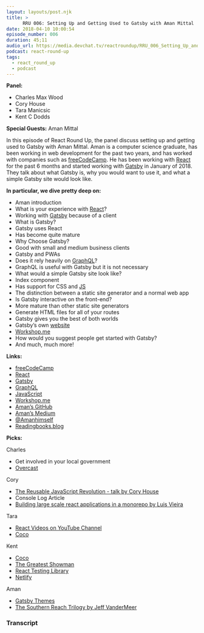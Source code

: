 ```yaml
---
layout: layouts/post.njk
title: >
      RRU 006: Setting Up and Getting Used to Gatsby with Aman Mittal
date: 2018-04-10 10:00:54
episode_number: 006
duration: 45;11
audio_url: https://media.devchat.tv/reactroundup/RRU_006_Setting_Up_and_Getting_Used_to_Gatsby_with_Aman_Mittal.mp3
podcast: react-round-up
tags: 
  - react_round_up
  - podcast
---
```


 **Panel:**

- Charles Max Wood
- Cory House
- Tara Manicsic
- Kent C Dodds

**Special Guests:** Aman Mittal

In this episode of React Round Up, the panel discuss setting up and getting used to Gatsby with Aman Mittal. Aman is a computer science graduate, has been working in web development for the past two years, and has worked with companies such as [freeCodeCamp](https://www.freecodecamp.org/). He has been working with [React](https://reactjs.org/) for the past 6 months and started working with [Gatsby](https://www.gatsbyjs.org/) in January of 2018. They talk about what Gatsby is, why you would want to use it, and what a simple Gatsby site would look like.

**In particular, we dive pretty deep on:**

- Aman introduction
- What is your experience with [React](https://reactjs.org/)?
- Working with [Gatsby](https://www.gatsbyjs.org/) because of a client
- What is Gatsby?
- Gatsby uses React
- Has become quite mature
- Why Choose Gatsby?
- Good with small and medium business clients
- Gatsby and PWAs
- Does it rely heavily on [GraphQL](https://graphql.org/)?
- GraphQL is useful with Gatsby but it is not necessary
- What would a simple Gatsby site look like?
- Index component
- Has support for CSS and [JS](https://www.javascript.com/)
- The distinction between a static site generator and a normal web app
- Is Gatsby interactive on the front-end?
- More mature than other static site generators
- Generate HTML files for all of your routes
- Gatsby gives you the best of both worlds
- Gatsby’s own [website](https://www.gatsbyjs.org/)
- [Workshop.me](https://workshop.me/)
- How would you suggest people get started with Gatsby?
- And much, much more!

**Links:**

- [freeCodeCamp](https://www.freecodecamp.org/)
- [React](https://reactjs.org/)
- [Gatsby](https://www.gatsbyjs.org/)
- [GraphQL](https://graphql.org/)
- [JavaScript](https://www.javascript.com/)
- [Workshop.me](https://workshop.me/)
- [Aman’s GitHub](https://github.com/amandeepmittal)
- [Aman’s Medium](https://medium.com/@amanhimself)
- [@Amanhimself](https://twitter.com/amanhimself?lang=en)
- [Readingbooks.blog](http://readingbooks.blog/)

**Picks:**

Charles

- Get involved in your local government
- [Overcast](https://overcast.fm/)

Cory

- [The Reusable JavaScript Revolution - talk by Cory House](https://www.youtube.com/watch?v=LNClb7HEqeI)
- Console Log Article
- [Building large scale react applications in a monorepo by Luis Vieira](https://medium.com/@luisvieira_gmr/building-large-scale-react-applications-in-a-monorepo-91cd4637c131)

Tara

- [React Videos on YouTube Channel](https://www.youtube.com/user/tamanics/videos?sort=dd&view=0&shelf_id=0)
- [Coco](https://en.wikipedia.org/wiki/Coco_(2017_film))

Kent

- [Coco](https://en.wikipedia.org/wiki/Coco_(2017_film))
- [The Greatest Showman](https://en.wikipedia.org/wiki/The_Greatest_Showman)
- [React Testing Library](https://github.com/kentcdodds/react-testing-library)
- [Netlify](https://www.netlify.com/)

Aman

- [Gatsby Themes](https://www.gatsbyjs.org/docs/themes/)
- [The Southern Reach Trilogy by Jeff VanderMeer](https://www.amazon.com/Annihilation-Novel-Southern-Reach-Trilogy/dp/0374104093/ref=pd_lpo_sbs_14_t_0?_encoding=UTF8&psc=1&refRID=J41XTRSGCARNB7MR50MZ)


### Transcript


